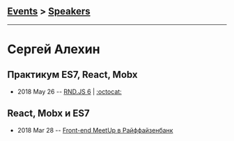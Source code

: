 ## [Events](../README.md) > [Speakers](../speakers.md)
---

# Сергей Алехин

## Практикум ES7, React, Mobx
- 2018 May 26 -- [RND.JS 6](https://youtu.be/u1qogKC8VL4)   | [:octocat:](https://bitbucket.org/sa18/finrostdemo) 
## React, Mobx и ES7
- 2018 Mar 28 -- [Front-end MeetUp в Райффайзенбанк](https://youtu.be/5zPbydsnLoE?t=1h18m16s)    
